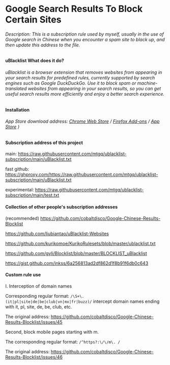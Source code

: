 # Google Search Results To Block Certain Sites

###### Description: This is a subscription rule used by myself, usually in the use of Google search in Chinese when you encounter a spam site to black up, and then update this address to the file.

#### uBlacklist What does it do?

###### uBlacklist is a browser extension that removes websites from appearing in your search results for predefined rules, currently supported by search engines such as Google DuckDuckGo. Use it to block spam or machine-translated websites from appearing in your search results, so you can get useful search results more efficiently and enjoy a better search experience.

#### Installation

###### App Store download address: [Chrome Web Store](https://chrome.google.com/webstore/detail/ublacklist/pncfbmialoiaghdehhbnbhkkgmjanfhe) / [Firefox Add-ons](https://addons.mozilla.org/en-US/firefox/addon/ublacklist/) / [App Store](https://apps.apple.com/us/app/ublacklist-for-safari/id1547912640) )

#### Subscription address of this project
main: https://raw.githubusercontent.com/mtgq/ublacklist-subscription/main/uBlacklist.txt

fast github: https://ghproxy.com/https://raw.githubusercontent.com/mtgq/ublacklist-subscription/main/uBlacklist.txt

experimental: https://raw.githubusercontent.com/mtgq/ublacklist-subscription/main/test.txt

#### Collection of other people's subscription addresses

(recommended) https://github.com/cobaltdisco/Google-Chinese-Results-Blocklist

https://github.com/liubiantao/uBlacklist-Websites

https://github.com/kurikomoe/KurikoRulesets/blob/master/ublacklist.txt

https://github.com/gyli/Blocklist/blob/master/BLOCKLIST_uBlacklist

https://gist.github.com/inkss/6a256813ad2df862d1f8b91f6db0c643


#### Custom rule use

I. Interception of domain names

Corresponding regular format: `/\S+\. (it|pl|site|de|be|club|vn|mx|fr|buzz)/` intercept domain names ending with it, pl, site, de, be, club, etc.

The original address: https://github.com/cobaltdisco/Google-Chinese-Results-Blocklist/issues/45

Second, block mobile pages starting with m.

The corresponding regular format: `/^https?:\/\/m\. /`

The original address: https://github.com/cobaltdisco/Google-Chinese-Results-Blocklist/issues/46
